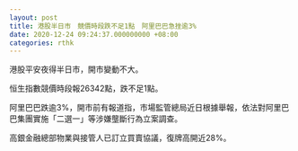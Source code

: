```yaml
---
layout: post
title: 港股半日市　競價時段跌不足1點　阿里巴巴急挫逾3%
date: 2020-12-24 09:24:37.000000000 +08:00
categories: rthk
---
```


港股平安夜得半日市，開市變動不大。

恒生指數競價時段報26342點，跌不足1點。

阿里巴巴跌逾3%，開市前有報道指，市場監管總局近日根據舉報，依法對阿里巴巴集團實施「二選一」等涉嫌壟斷行為立案調查。

高銀金融總部物業與接管人已訂立買賣協議，復牌高開近28%。
